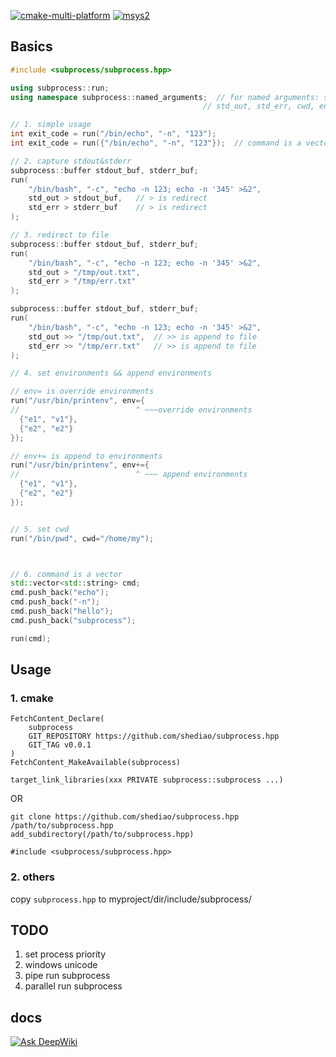 
[![cmake-multi-platform](https://github.com/shediao/subprocess.hpp/actions/workflows/cmake-multi-platform.yml/badge.svg)](https://github.com/shediao/subprocess.hpp/actions/workflows/cmake-multi-platform.yml)
[![msys2](https://github.com/shediao/subprocess.hpp/actions/workflows/msys2.yml/badge.svg)](https://github.com/shediao/subprocess.hpp/actions/workflows/msys2.yml)

## Basics

```cpp
#include <subprocess/subprocess.hpp>

using subprocess::run;
using namespace subprocess::named_arguments;  // for named arguments: std_in,
                                           // std_out, std_err, cwd, env

// 1. simple usage
int exit_code = run("/bin/echo", "-n", "123");
int exit_code = run({"/bin/echo", "-n", "123"});  // command is a vector

// 2. capture stdout&stderr
subprocess::buffer stdout_buf, stderr_buf;
run(
    "/bin/bash", "-c", "echo -n 123; echo -n '345' >&2",
    std_out > stdout_buf,   // > is redirect
    std_err > stderr_buf    // > is redirect
);

// 3. redirect to file
subprocess::buffer stdout_buf, stderr_buf;
run(
    "/bin/bash", "-c", "echo -n 123; echo -n '345' >&2",
    std_out > "/tmp/out.txt",
    std_err > "/tmp/err.txt"
);

subprocess::buffer stdout_buf, stderr_buf;
run(
    "/bin/bash", "-c", "echo -n 123; echo -n '345' >&2",
    std_out >> "/tmp/out.txt",  // >> is append to file
    std_err >> "/tmp/err.txt"   // >> is append to file
);

// 4. set environments && append environments

// env= is override environments
run("/usr/bin/printenv", env={
//                          ^ ~~~override environments
  {"e1", "v1"},
  {"e2", "e2"}
});

// env+= is append to environments
run("/usr/bin/printenv", env+={
//                          ^ ~~~ append environments
  {"e1", "v1"},
  {"e2", "e2"}
});


// 5. set cwd
run("/bin/pwd", cwd="/home/my");



// 6. command is a vector
std::vector<std::string> cmd;
cmd.push_back("echo");
cmd.push_back("-n");
cmd.push_back("hello");
cmd.push_back("subprocess");

run(cmd);

```

## Usage

### 1. cmake

```
FetchContent_Declare(
    subprocess
    GIT_REPOSITORY https://github.com/shediao/subprocess.hpp
    GIT_TAG v0.0.1
)
FetchContent_MakeAvailable(subprocess)

target_link_libraries(xxx PRIVATE subprocess::subprocess ...)
```

OR

```
git clone https://github.com/shediao/subprocess.hpp /path/to/subprocess.hpp
add_subdirectory(/path/to/subprocess.hpp)

#include <subprocess/subprocess.hpp>
```

### 2. others

copy `subprocess.hpp` to myproject/dir/include/subprocess/

## TODO

1. set process priority
2. windows unicode
3. pipe run subprocess
4. parallel run subprocess

## docs
[![Ask DeepWiki](https://deepwiki.com/badge.svg)](https://deepwiki.com/shediao/subprocess.hpp)
